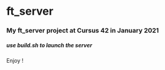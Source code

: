# ft_server
### My ft_server project at Cursus 42 in January 2021

##### use build.sh to launch the server
Enjoy !
